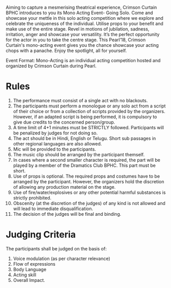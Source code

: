 <!-- TITLE: Mono-Acting -->
<!-- SUBTITLE: “It’s the adrenaline rush you only get from being in front of an audience. It’s addictive.” -Raphael Saadiq -->
Aiming to capture a mesmerising theatrical experience, Crimson Curtain BPHC introduces to you its Mono Acting Event- Going Solo. Come and showcase your mettle in this solo acting competition where we explore and celebrate the uniqueness of the individual. Utilise props to your benefit and make use of the entire stage. Revel in motions of jubilation, sadness, irritation, anger and showcase your versatility. It’s the perfect opportunity for the actor in you to take the centre stage. This Pearl’18, Crimson Curtain's mono-acting event gives you the chance showcase your acting chops with a panache. Enjoy the spotlight, all for yourself.

Event Format: Mono-Acting is an individual acting competition hosted and organized by Crimson Curtain during Pearl.
# Rules
1. The performance must consist of a single act with no blackouts.
2. The participants must perform a monologue or any solo act from a script of their choice or from a collection of scripts provided by the organizers. However, if an adapted script is being performed, it is compulsory to give due credits to the concerned person/group.
3. A time limit of 4+1 minutes must be STRICTLY followed. Participants will be penalized by judges for not doing so.
4. The act should be in Hindi, English or Telugu. Short sub passages in other regional languages are also allowed.
5. Mic will be provided to the participants.
6. The music clip should be arranged by the participant themself.
7. In cases where a second smaller character is required, the part will be played by a member of the Dramatics Club BPHC. This part must be short.
8. Use of props is optional. The required props and costumes have to be arranged by the participant. However, the organizers hold the discretion of allowing any production material on the stage.
9. Use of fire/water/explosives or any other potential harmful substances is strictly prohibited.
10. Obscenity (at the discretion of the judges) of any kind is not allowed and will lead to immediate disqualification.
11. The decision of the judges will be final and binding.

# Judging Criteria
The participants shall be judged on the basis of: 
1. Voice modulation (as per character relevance) 
2. Flow of expressions 
3. Body Language 
4. Acting skill 
5. Overall Impact.